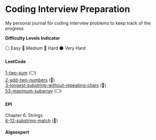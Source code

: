 # Coding Interview Preparation
My personal journal for coding interview problems to keep track of the progress

__Difficulty Levels Indicator__
 
 :white_circle: Easy
 :large_blue_circle: Medium
 :red_circle: Hard
 :black_circle: Very Hard

#### LeetCode
[1-two-sum](leetcode/1_two_sum.cpp) (:white_circle:)  
[2-add-two-numbers](leetcode/2_add_two_numbers.cpp) (:large_blue_circle:)  
[3-longest-substring-without-repeating-chars](leetcode/3_longest_substr_without_repeating_chars.cpp) (:large_blue_circle:)  
[53-maximum-subarray](leetcode/53_maximum_subarray.cpp) (:white_circle:)  

#### EPI
Chapter 6. Strings  
[6-12-substring-match](epi/6_12_substring_match.cpp) (:large_blue_circle:)  

#### Algoexpert
